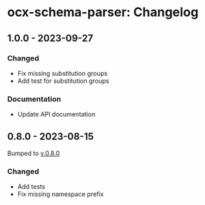 # ocx-schema-parser: Changelog

## 1.0.0 - 2023-09-27
### Changed
  - Fix missing substitution groups
  - Add test for substitution groups
### Documentation
  - Update API documentation

## 0.8.0 - 2023-08-15
Bumped to [v.0.8.0](https://github.com/OCXStandard/ocx-schema-parser/releases/tag/v0.8.0)
### Changed
  - Add tests
  - Fix missing namespace prefix
